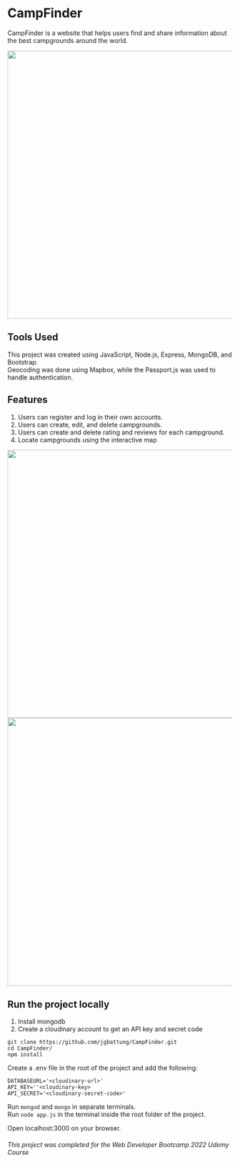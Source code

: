 # CampFinder
CampFinder is a website that helps users find and share information about the best campgrounds around the world.

<!-- ![camp-home](https://user-images.githubusercontent.com/100396329/183911961-c95091f6-6236-4e2c-a605-863a9c8aa5c0.png | width=50) -->
<img src="https://user-images.githubusercontent.com/100396329/183911961-c95091f6-6236-4e2c-a605-863a9c8aa5c0.png" width=600px>

## Tools Used

This project was created using JavaScript, Node.js, Express, MongoDB, and Bootstrap. <br>
Geocoding was done using Mapbox, while the Passport.js was used to handle authentication. 

## Features

1. Users can register and log in their own accounts.
2. Users can create, edit, and delete campgrounds.
3. Users can create and delete rating and reviews for each campground.
4. Locate campgrounds using the interactive map

<img src="https://user-images.githubusercontent.com/100396329/183913771-adc04dcc-651c-4db9-ab3d-4e584d9983a2.png" width=600px>
<img src="https://user-images.githubusercontent.com/100396329/183913883-d6bd8a36-9403-4b5b-955e-a21129310f9b.png" width=600px>

## Run the project locally
1. Install mongodb
2. Create a cloudinary account to get an API key and secret code

```
git clone https://github.com/jgbattung/CampFinder.git
cd CampFinder/
npm install
```

Create a .env file in the root of the project and add the following:
```
DATABASEURL='<cloudinary-url>'
API_KEY=''<cloudinary-key>
API_SECRET='<cloudinary-secret-code>'
```

Run `mongod` and `mongo` in separate terminals. <br>
Run `node app.js` in the terminal inside the root folder of the project.

Open localhost:3000 on your browser.
<br>

###### This project was completed for the Web Developer Bootcamp 2022 Udemy Course

